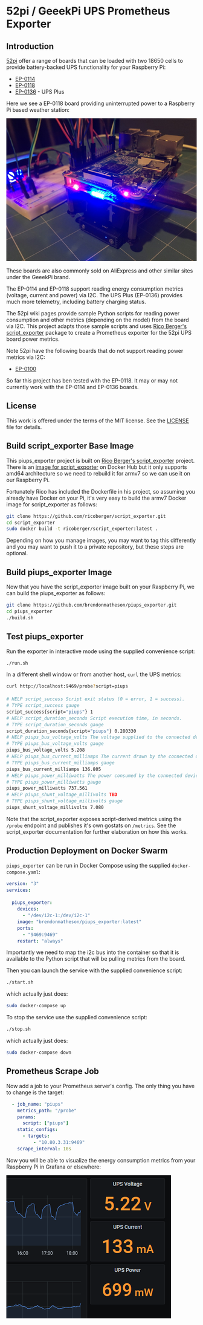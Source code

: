 # 52pi / GeeekPi UPS Prometheus Exporter

## Introduction

[52pi](https://wiki.52pi.com/) offer a range of boards that can be loaded with two 18650 cells to provide battery-backed UPS functionality for your Raspberry Pi:

- [EP-0114](https://wiki.52pi.com/index.php/UPS_for_Raspberry_Pi_4B/3B%2B/3B_SKU:_EP-0114)
- [EP-0118](https://wiki.52pi.com/index.php/UPS_(With_RTC_%26_Coulometer)_For_Raspberry_Pi_SKU:_EP-0118)
- [EP-0136](https://wiki.52pi.com/index.php/UPS_Plus_SKU:_EP-0136) - UPS Plus

Here we see a EP-0118 board providing uninterrupted power to a Raspberry Pi based weather station:

![](_doc/IMG_1120.JPG)

These boards are also commonly sold on AliExpress and other similar sites under the GeeekPi brand.

The EP-0114 and EP-0118 support reading energy consumption metrics (voltage, current and power) via I2C.  The UPS Plus (EP-0136) provides much more telemetry, including battery charging status.

The 52pi wiki pages provide sample Python scripts for reading power consumption and other metrics (depending on the model) from the board via I2C.  This project adapts those sample scripts and uses [Rico Berger's script_exporter](https://github.com/ricoberger/script_exporter) package to create a Prometheus exporter for the 52pi UPS board power metrics.

Note 52pi have the following boards that do not support reading power metrics via I2C:

- [EP-0100](https://wiki.52pi.com/index.php/UPS_for_Raspberry_Pi_3B/3B%2B_SKU:_EP-0100)

So far this project has ben tested with the EP-0118.  It may or may not currently work with the EP-0114 and EP-0136 boards.

## License

This work is offered under the terms of the MIT license.  See the [LICENSE](LICENSE) file for details.

## Build script_exporter Base Image

This piups_exporter project is built on [Rico Berger's script_exporter](https://github.com/ricoberger/script_exporter) project.  There is an [image for script_exporter](https://hub.docker.com/r/ricoberger/script_exporter) on Docker Hub but it only supports amd64 architecture so we need to rebuild it for armv7 so we can use it on our Raspberry Pi.

Fortunately Rico has included the Dockerfile in his project, so assuming you already have Docker on your Pi, it's very easy to build the armv7 Docker image for script_exporter as follows:

```bash
git clone https://github.com/ricoberger/script_exporter.git
cd script_exporter
sudo docker build -t ricoberger/script_exporter:latest .
```

Depending on how you manage images, you may want to tag this differently and you may want to push it to a private repository, but these steps are optional.

## Build piups_exporter Image

Now that you have the script_exporter image built on your Raspberry Pi, we can build the piups_exporter as follows:

```bash
git clone https://github.com/brendonmatheson/piups_exporter.git
cd piups_exporter
./build.sh
```

## Test piups_exporter

Run the exporter in interactive mode using the supplied convenience script:

```bash
./run.sh
```

In a different shell window or from another host, `curl` the UPS metrics:

```bash
curl http://localhost:9469/probe?script=piups

# HELP script_success Script exit status (0 = error, 1 = success).
# TYPE script_success gauge
script_success{script="piups"} 1
# HELP script_duration_seconds Script execution time, in seconds.
# TYPE script_duration_seconds gauge
script_duration_seconds{script="piups"} 0.280330
# HELP piups_bus_voltage_volts The voltage supplied to the connected device(s)
# TYPE piups_bus_voltage_volts gauge
piups_bus_voltage_volts 5.208
# HELP piups_bus_current_milliamps The current drawn by the connected device(s)
# TYPE piups_bus_current_milliamps gauge
piups_bus_current_milliamps 136.805
# HELP piups_power_milliwatts The power consumed by the connected devices in milli-watts
# TYPE piups_power_milliwatts gauge
piups_power_milliwatts 737.561
# HELP piups_shunt_voltage_millivolts TBD
# TYPE piups_shunt_voltage_millivolts gauge
piups_shunt_voltage_millivolts 7.080
```

Note that the script_exporter exposes script-derived metrics using the `/probe` endpoint and publishes it's own gostats on `/metrics`.  See the script_exporter documentation for further elaboration on how this works.

## Production Deployment on Docker Swarm

`piups_exporter` can be run in Docker Compose using the supplied `docker-compose.yaml`:

```yaml
version: "3"
services:

  piups_exporter:
    devices:
      - "/dev/i2c-1:/dev/i2c-1"
    image: "brendonmatheson/piups_exporter:latest"
    ports:
      - "9469:9469"
    restart: "always"
```

Importantly we need to map the i2c bus into the container so that it is available to the Python script that will be pulling metrics from the board.

Then you can launch the service with the supplied convenience script:

```bash
./start.sh
```

which actually just does:

```bash
sudo docker-compose up
```

To stop the service use the supplied convenience script:

```bash
./stop.sh
```

which actually just does:

```bash
sudo docker-compose down
```

## Prometheus Scrape Job

Now add a job to your Prometheus server's config.  The only thing you have to change is the target:

```yaml
  - job_name: "piups"
    metrics_path: "/probe"
	params:
      script: ["piups"]
    static_configs:
      - targets:
          - "10.80.3.31:9469"
    scrape_interval: 10s
```

Now you will be able to visualize the energy consumption metrics from your Raspberry Pi in Grafana or elsewhere:

![](_doc/grafana.png)

